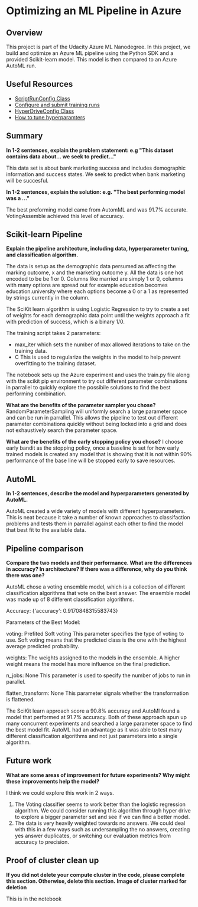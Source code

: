 # Optimizing an ML Pipeline in Azure

## Overview

This project is part of the Udacity Azure ML Nanodegree.
In this project, we build and optimize an Azure ML pipeline using the Python SDK and a provided Scikit-learn model.
This model is then compared to an Azure AutoML run.

## Useful Resources

- [ScriptRunConfig Class](https://docs.microsoft.com/en-us/python/api/azureml-core/azureml.core.scriptrunconfig?view=azure-ml-py)
- [Configure and submit training runs](https://docs.microsoft.com/en-us/azure/machine-learning/how-to-set-up-training-targets)
- [HyperDriveConfig Class](https://docs.microsoft.com/en-us/python/api/azureml-train-core/azureml.train.hyperdrive.hyperdriveconfig?view=azure-ml-py)
- [How to tune hyperparamters](https://docs.microsoft.com/en-us/azure/machine-learning/how-to-tune-hyperparameters)

## Summary

**In 1-2 sentences, explain the problem statement: e.g "This dataset contains data about... we seek to predict..."**

This data set is about bank marketing success and includes demographic information and success states. We seek to predict when bank marketing will be succesful.

**In 1-2 sentences, explain the solution: e.g. "The best performing model was a ..."**

The best preforming model came from AutomML and was 91.7% accurate. VotingAssemble achieved this level of accuracy.

## Scikit-learn Pipeline

**Explain the pipeline architecture, including data, hyperparameter tuning, and classification algorithm.**

The data is setup as the demographic data persumed as affecting the marking outcome, x and the marketing outcome y. All the data is one hot encoded to be be 1 or 0. Columns like married are simply 1 or 0, columns with many options are spread out for example education becomes education.university where each options become a 0 or a 1 as represented by strings currently in the column.

The SciKit learn algorithm is using Logistic Regression to try to create a set of weights for each demographic data point until the weights approach a fit with prediction of success, which is a binary 1/0.

The training script takes 2 parameters:

- max_iter which sets the number of max allowed iterations to take on the training data.
- C This is used to regularize the weights in the model to help prevent overfitting to the training dataset.

The notebook sets up the Azure experiment and uses the train.py file along with the scikit pip environment to try out different parameter combinations in parrallel to quickly explore the possibile solutions to find the best performing combination.

**What are the benefits of the parameter sampler you chose?**
RandomParameterSampling will uniformly search a large parameter space and can be run in parrallel. This allows the pipeline to test out different parameter combinations quickly without being locked into a grid and does not exhaustively search the parameter space.

**What are the benefits of the early stopping policy you chose?**
I choose early bandit as the stopping policy, once a baseline is set for how early trained models is created any model that is showing that it is not within 90% performance of the base line will be stopped early to save resources.

## AutoML

**In 1-2 sentences, describe the model and hyperparameters generated by AutoML.**

AutoML created a wide variety of models with different hyperparameters. This is neat because it take a number of known approaches to classifaction problems and tests them in parrallel against each other to find the model that best fit to the available data.

## Pipeline comparison

**Compare the two models and their performance. What are the differences in accuracy? In architecture? If there was a difference, why do you think there was one?**

AutoML chose a voting ensemble model, which is a collection of different classification algorithms that vote on the best answer. The ensemble model was made up of 8 different classification algorithms.

Accuracy: {'accuracy': 0.9170848315583743}

Parameters of the Best Model:

voting: Prefited Soft voting This parameter specifies the type of voting to use. Soft voting means that the predicted class is the one with the highest average predicted probability.

weights: The weights assigned to the models in the ensemble. A higher weight means the model has more influence on the final prediction.

n_jobs: None This parameter is used to specify the number of jobs to run in parallel.

flatten_transform: None This parameter signals whether the transformation is flattened.

The SciKit learn approach score a 90.8% accuracy and AutoMl found a model that performed at 91.7% accuracy. Both of these approach spun up many concurrent experiments and searched a large parameter space to find the best model fit. AutoML had an advantage as it was able to test many different classification algorithms and not just parameters into a single algorithm.

## Future work

**What are some areas of improvement for future experiments? Why might these improvements help the model?**

I think we could explore this work in 2 ways.

1. The Voting classifier seems to work better than the logistic regression algorithm. We could consider running this algorithm through hyper drive to explore a bigger parameter set and see if we can find a better model.
2. The data is very heavily weighted towards no answers. We could deal with this in a few ways such as undersampling the no answers, creating yes answer duplicates, or switching our evaluation metrics from accuracy to precision.

## Proof of cluster clean up

**If you did not delete your compute cluster in the code, please complete this section. Otherwise, delete this section.**
**Image of cluster marked for deletion**

This is in the notebook
